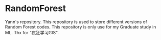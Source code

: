 # RandomForest
Yann's repository.
This repository is used to store different versions of Random Forest codes.
This repository is only use for my Graduate study in ML.
Thx for "疯狂学习GIS".

